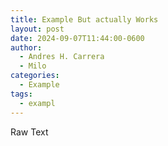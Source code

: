 ```yaml
---
title: Example But actually Works
layout: post
date: 2024-09-07T11:44:00-0600
author:
  - Andres H. Carrera
  - Milo
categories:
  - Example
tags:
  - exampl
---
```

Raw Text
